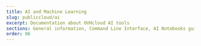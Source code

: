 ```yaml
---
title: AI and Machine Learning
slug: publiccloud/ai
excerpt: Documentation about OVHcloud AI tools
sections: General information, Command Line Interface, AI Notebooks guides, AI Notebooks tutorials, AI Training guides, AI Airflow guides, AI Training tutorials, AI Apps guides, AI Apps tutorials
order: 06
---
```

